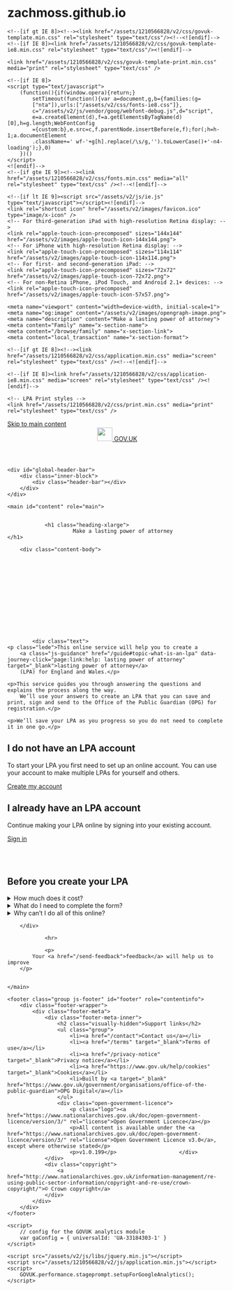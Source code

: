 # zachmoss.github.io

<!DOCTYPE html>
<!--[if lt IE 9]><html class="lte-ie8" lang="en"><![endif]-->
<!--[if gt IE 8]><!--><html lang="en"><!--<![endif]-->
<head>
    <meta http-equiv="content-type" content="text/html; charset=UTF-8" />
    <title>Make a lasting power of attorney - GOV.UK</title>
    <meta http-equiv="refresh" content="4800">

    <!--[if gt IE 8]><!--><link href="/assets/1210566828/v2/css/govuk-template.min.css" rel="stylesheet" type="text/css"/><!--<![endif]-->
    <!--[if IE 8]><link href="/assets/1210566828/v2/css/govuk-template-ie8.min.css" rel="stylesheet" type="text/css"/><![endif]-->

    <link href="/assets/1210566828/v2/css/govuk-template-print.min.css" media="print" rel="stylesheet" type="text/css" />

    <!--[if IE 8]>
    <script type="text/javascript">
        (function(){if(window.opera){return;}
            setTimeout(function(){var a=document,g,b={families:(g=
            ["nta"]),urls:["/assets/v2/css/fonts-ie8.css"]},
            c="/assets/v2/js/vendor/goog/webfont-debug.js",d="script",
            e=a.createElement(d),f=a.getElementsByTagName(d)[0],h=g.length;WebFontConfig
            ={custom:b},e.src=c,f.parentNode.insertBefore(e,f);for(;h=h-1;a.documentElement
            .className+=' wf-'+g[h].replace(/\s/g,'').toLowerCase()+'-n4-loading');},0)
        })()
    </script>
    <![endif]-->
    <!--[if gte IE 9]><!--><link href="/assets/1210566828/v2/css/fonts.min.css" media="all" rel="stylesheet" type="text/css" /><!--<![endif]-->

    <!--[if lt IE 9]><script src="/assets/v2/js/ie.js" type="text/javascript"></script><![endif]-->
    <link rel="shortcut icon" href="/assets/v2/images/favicon.ico" type="image/x-icon" />
    <!-- For third-generation iPad with high-resolution Retina display: -->
    <link rel="apple-touch-icon-precomposed" sizes="144x144" href="/assets/v2/images/apple-touch-icon-144x144.png">
    <!-- For iPhone with high-resolution Retina display: -->
    <link rel="apple-touch-icon-precomposed" sizes="114x114" href="/assets/v2/images/apple-touch-icon-114x114.png">
    <!-- For first- and second-generation iPad: -->
    <link rel="apple-touch-icon-precomposed" sizes="72x72" href="/assets/v2/images/apple-touch-icon-72x72.png">
    <!-- For non-Retina iPhone, iPod Touch, and Android 2.1+ devices: -->
    <link rel="apple-touch-icon-precomposed" href="/assets/v2/images/apple-touch-icon-57x57.png">

    <meta name="viewport" content="width=device-width, initial-scale=1">
    <meta name="og:image" content="/assets/v2/images/opengraph-image.png">
    <meta name="description" content="Make a lasting power of attorney">
    <meta content="Family" name="x-section-name">
    <meta content="/browse/family" name="x-section-link">
    <meta content="local_transaction" name="x-section-format">

    <!--[if gt IE 8]><!--><link href="/assets/1210566828/v2/css/application.min.css" media="screen" rel="stylesheet" type="text/css" /><!--<![endif]-->

    <!--[if IE 8]><link href="/assets/1210566828/v2/css/application-ie8.min.css" media="screen" rel="stylesheet" type="text/css" /><![endif]-->

    <!-- LPA Print styles -->
    <link href="/assets/1210566828/v2/css/print.min.css" media="print" rel="stylesheet" type="text/css" />

</head>

<body class="no-js">
    <script>document.body.className = document.body.className + ' js-enabled';</script>
    <div id="skiplink-container">
        <div><a href="#content" class="skiplink">Skip to main content</a></div>
    </div>
    <div id="global-cookie-message">
        <div class="outer-block">
            <div class="inner-block"></div>
        </div>
    </div>
    <header role="banner" id="global-header" class="with-proposition">
        <div class="header-wrapper">
            <div class="header-global">
                <div class="header-logo">
                    <a href="https://www.gov.uk/" title="Go to the GOV.UK homepage" id="logo" class="content">
                        <img src="/assets/v2/css/images/gov.uk_logotype_crown.png" width="35" height="31" alt=""> GOV.UK
                    </a>
                </div>
            </div>
                    </div>
    </header>

    <div id="global-header-bar">
        <div class="inner-block">
            <div class="header-bar"></div>
        </div>
    </div>

    <main id="content" role="main">
        

                <h1 class="heading-xlarge">
                         Make a lasting power of attorney                     </h1>

        <div class="content-body">

            
                

                

                

                

                


            
            <div class="text">
    <p class="lede">This online service will help you to create a
        <a class="js-guidance" href="/guide#topic-what-is-an-lpa" data-journey-click="page:link:help: lasting power of attorney" target="_blank">lasting power of attorney</a>
        (LPA) for England and Wales.</p>

    <p>This service guides you through answering the questions and explains the process along the way.
        We’ll use your answers to create an LPA that you can save and print, sign and send to the Office of the Public Guardian (OPG) for registration.</p>

    <p>We’ll save your LPA as you progress so you do not need to complete it in one go.</p>

    
</div>

<div id="home-boxes">
            <div id="home-boxes-left">
            <div>
                <h2 class="heading-medium">I do not have an LPA account</h2>
                <p>
                    To start your LPA you first need to set up an online account. You can use your account
                    to make multiple LPAs for yourself and others.
                </p>
                <a class="button button-start" href="/signup" role="button">Create my account</a>
            </div>
        </div>
        <div id="home-boxes-right">
            <div>
                <h2 class="heading-medium">I already have an LPA account</h2>
                <p>
                    Continue making your LPA online by signing into your existing account.
                </p>
                <a class="button button-start" href="/login" role="button">Sign in</a>
            </div>
            </div>
    </div>


<br><br>

<h2 class="heading-medium">
    Before you create your LPA
</h2>

<details role="group">
    <summary role="button" data-journey-click="page:link.reveal:help: How much does it cost?">
        <span class="summary">How much does it cost?</span>
    </summary>
    <div class="panel panel-border-narrow text">
        <p>
            It is free to complete your LPA online, however your LPA cannot be used until it's registered. There's a &pound;82 application fee to register each LPA. If the donor has an income below £12,000, or gets certain benefits, they might qualify for a lower fee, or the fee might be waived altogether. If you're eligible for a reduction the completed form for this will be given to you at the end of this service. You can pay your application fee by card online or send a cheque with your LPA to OPG.
        </p>
        <p>
            <a href="/guide#topic-fees-reductions-and-exemptions" class="js-guidance" data-journey-click="page:link:help: Read more about fees, reductions and exemptions">Read more about fees, reductions and exemptions</a>
        </p>

    </div>
</details>

<details role="group">
    <summary role="button" data-journey-click="page:link.reveal:help: What do I need to complete the form?">
        <span class="summary">What do I need to complete the form?</span>
    </summary>
    <div class="panel panel-border-narrow text">
        <ul class="list list-bullet">
            <li>name, address and date of birth of the <a href="/guide#topic-donor" class="js-guidance" data-journey-click="page:link:help: donor">donor</a> (the person the LPA is for)</li>
            <li>names, addresses and dates of birth of all <a href="/guide#topic-attorneys" class="js-guidance" data-journey-click="page:link:help: attorneys">attorneys</a>
                and <a href="/guide#topic-replacement-attorneys" class="js-guidance"  data-journey-click="page:link:help: replacement attorneys">replacement attorneys</a></li>
            <li>names and addresses of <a href="/guide#topic-certificate-providers" class="js-guidance" data-journey-click="page:link:help: certificate provider">certificate provider</a></li>
            <li>names and addresses of <a href="/guide#topic-people-to-notify" class="js-guidance" data-journey-click="page:link:help: people to notify">'people to notify'</a></li>
        </ul>
        <p>
            You will not be asked for the name of witnesses, you can fill those in on the printed form when they sign.
        </p>
        <p>
            <a href="/guide#topic-before-you-begin" class="js-guidance" data-journey-click="page:link:help: Read more about how to prepare">Read more about how to prepare</a>
        </p>
    </div>
</details>

<details role="group">
    <summary role="button" data-journey-click="page:link.reveal:help: Why can’t I do all of this online?">
        <span class="summary">Why can’t I do all of this online?</span>
    </summary>
    <div class="panel panel-border-narrow text">
        <p>
            For an LPA to be valid it needs to be signed and witnessed by all people mentioned on the
            LPA. The online tool makes it simpler to do the first part, the filling in of the form.
            You can take your time and can read extra help if you need it. A printed, signed LPA has to
            be registered with the Office of the Public Guardian before it can be used.
        </p>
        <p>
            <a href="/guide#topic-how-to-make-an-lpa-online" class="js-guidance" data-journey-click="page:link:help: Read more about how to make an LPA online">Read more about how to make an LPA online</a>
        </p>
    </div>
</details>


            
        </div>

                <hr>
        
                <p>
            Your <a href="/send-feedback">feedback</a> will help us to improve
        </p>
        

    </main>

    <footer class="group js-footer" id="footer" role="contentinfo">
        <div class="footer-wrapper">
            <div class="footer-meta">
                <div class="footer-meta-inner">
                    <h2 class="visually-hidden">Support links</h2>
                    <ul class="group">
                        <li><a href="/contact">Contact us</a></li>
                        <li><a href="/terms" target="_blank">Terms of use</a></li>
                        <li><a href="/privacy-notice" target="_blank">Privacy notice</a></li>
                        <li><a href="https://www.gov.uk/help/cookies" target="_blank">Cookies</a></li>
                        <li>Built by <a target="_blank" href="https://www.gov.uk/government/organisations/office-of-the-public-guardian">OPG Digital</a></li>
                    </ul>
                    <div class="open-government-licence">
                        <p class="logo"><a href="https://www.nationalarchives.gov.uk/doc/open-government-licence/version/3/" rel="license">Open Government Licence</a></p>
                        <p>All content is available under the <a href="https://www.nationalarchives.gov.uk/doc/open-government-licence/version/3/" rel="license">Open Government Licence v3.0</a>, except where otherwise stated</p>
                        <p>v1.0.199</p>                    </div>
                </div>
                <div class="copyright">
                    <a href="http://www.nationalarchives.gov.uk/information-management/re-using-public-sector-information/copyright-and-re-use/crown-copyright/">© Crown copyright</a>
                </div>
            </div>
        </div>
    </footer>

    <script>
        // config for the GOVUK analytics module
        var gaConfig = { universalId: 'UA-33184303-1' }
    </script>

    <script src="/assets/v2/js/libs/jquery.min.js"></script>
    <script src="/assets/1210566828/v2/js/application.min.js"></script>
    <script>
        GOVUK.performance.stageprompt.setupForGoogleAnalytics();
    </script>

</body>
</html>

